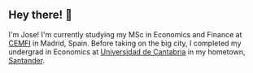 ## Hey there! 👋

I'm Jose! I'm currently studying my MSc in Economics and Finance at [CEMFI](https://www.cemfi.es/) in Madrid, Spain. Before taking on the big city, I completed my undergrad in Economics at [Universidad de Cantabria](https://web.unican.es/en/Pages/default.aspx) in my hometown, [Santander](https://turismo.santander.es/en/what-to-do/travelling-around-the-city).
